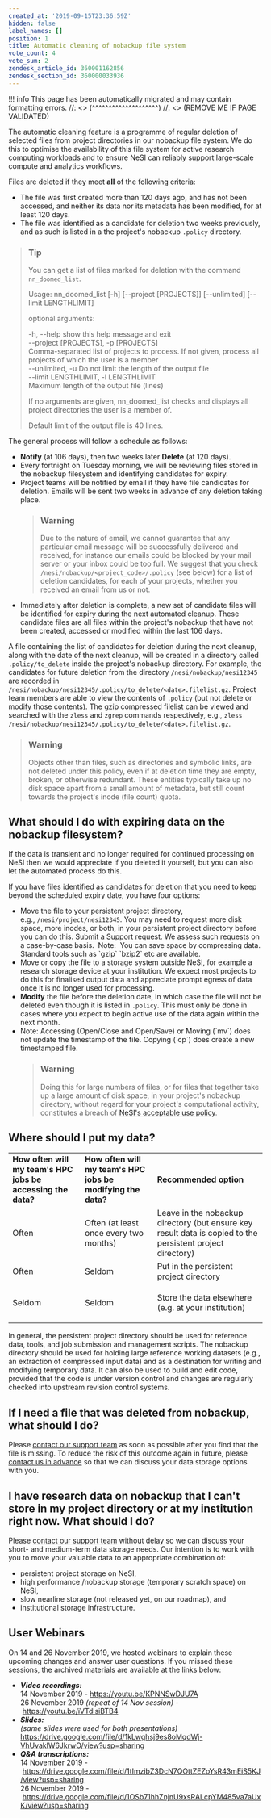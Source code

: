 ```yaml
---
created_at: '2019-09-15T23:36:59Z'
hidden: false
label_names: []
position: 1
title: Automatic cleaning of nobackup file system
vote_count: 4
vote_sum: 2
zendesk_article_id: 360001162856
zendesk_section_id: 360000033936
---
```




[//]: <> (REMOVE ME IF PAGE VALIDATED)
[//]: <> (vvvvvvvvvvvvvvvvvvvv)
!!! info
    This page has been automatically migrated and may contain formatting errors.
[//]: <> (^^^^^^^^^^^^^^^^^^^^)
[//]: <> (REMOVE ME IF PAGE VALIDATED)

<p><a name="criteria"></a>The automatic cleaning feature is a programme of regular deletion of selected files from project directories in our nobackup file system. We do this to optimise the availability of this file system for active research computing workloads and to ensure NeSI can reliably support large-scale compute and analytics workflows.</p>
<p>Files are deleted if they meet <strong>all</strong> of the following criteria:</p>
<ul>
<li>The file was first created more than 120 days ago, and has not been accessed, and neither its data nor its metadata has been modified, for at least 120 days.</li>
<li>The file was identified as a candidate for deletion two weeks previously, and as such is listed in a the project's nobackup <code>.policy</code> directory.</li>
</ul>
<blockquote class="blockquote-tip">
<h3 id="prerequisites">Tip</h3>
<p>You can get a list of files marked for deletion with the command <code>nn_doomed_list</code>.</p>
<p>Usage: nn_doomed_list [-h] [--project [PROJECTS]] [--unlimited] [--limit LENGTHLIMIT]</p>
<p><span style="font-family: -apple-system, BlinkMacSystemFont, 'Segoe UI', Helvetica, Arial, sans-serif;">optional arguments:</span></p>
<p>-h, --help show this help message and exit<br>--project [PROJECTS], -p [PROJECTS]<br>Comma-separated list of projects to process. If not given, process all projects of which the user is a member<br>--unlimited, -u Do not limit the length of the output file<br>--limit LENGTHLIMIT, -l LENGTHLIMIT<br>Maximum length of the output file (lines)</p>
<p>If no arguments are given, nn_doomed_list checks and displays all project directories the user is a member of. </p>
<p>Default limit of the output file is 40 lines. </p>
</blockquote>
<p>The general process will follow a schedule as follows:</p>
<ul>
<li>
<strong>Notify</strong><span style="font-weight: 400;"> (at 106 days), then two weeks later </span><strong>Delete</strong><span style="font-weight: 400;"> (at 120 days)</span>.</li>
<li>
<span style="font-weight: 400;">Every fortnight on Tuesday morning, we will be reviewing files stored in the nobackup filesystem and identifying candidates for expiry</span>.</li>
<li>Project teams will be notified by email if they have file candidates for deletion. Emails will be sent two weeks in advance of any deletion taking place.
<blockquote class="blockquote-warning">
<h3 id="email">Warning</h3>
<p>Due to the nature of email, we cannot guarantee that any particular email message will be successfully delivered and received, for instance our emails could be blocked by your mail server or your inbox could be too full. We suggest that you check <code>/nesi/nobackup/&lt;project_code&gt;/.policy</code> (see below) for a list of deletion candidates, for each of your projects, whether you received an email from us or not.</p>
</blockquote>
</li>
<li>
<span style="font-weight: 400;">Immediately after deletion is complete, a new set of candidate files will be identified for expiry during the next automated cleanup</span>. These candidate files are all files within the project's nobackup that have not been created, accessed or modified within the last 106 days.</li>
</ul>
<p>A file containing the list of candidates for deletion during the next cleanup, along with the date of the next cleanup, will be created in a directory called <code>.policy/to_delete</code> inside the project's nobackup directory. For example, the candidates for future deletion from the directory <code>/nesi/nobackup/nesi12345</code> are recorded in <code>/nesi/nobackup/nesi12345/.policy/to_delete/&lt;date&gt;.filelist.gz</code>. Project team members are able to view the contents of <code>.policy</code> (but not delete or modify those contents). The gzip compressed filelist can be viewed and searched with the <code>zless</code> and <code>zgrep</code> commands respectively, e.g., <code>zless /nesi/nobackup/nesi12345/.policy/to_delete/&lt;date&gt;.filelist.gz</code>.</p>
<blockquote class="blockquote-warning">
<h3 id="prerequisites">Warning</h3>
<p>Objects other than files, such as directories and symbolic links, are not deleted under this policy, even if at deletion time they are empty, broken, or otherwise redundant. These entities typically take up no disk space apart from a small amount of metadata, but still count towards the project's inode (file count) quota.</p>
</blockquote>
<h2>What should I do with expiring data on the nobackup filesystem?</h2>
<p>If the data is transient and no longer required for continued processing on NeSI then we would appreciate if you deleted it yourself, but you can also let the automated process do this.</p>
<p>If you have files identified as candidates for deletion that you need to keep beyond the scheduled expiry date, you have four options:</p>
<ul>
<li>Move the file to your persistent project directory, e.g., <code>/nesi/project/nesi12345</code>. You may need to request more disk space, more inodes, or both, in your persistent project directory before you can do this. <a href="https://support.nesi.org.nz/hc/en-gb/requests/new" target="_blank" rel="noopener">Submit a Support request</a>. We assess such requests on a case-by-case basis.  Note:  You can save space by compressing data.  Standard tools such as `gzip` `bzip2` etc are available.</li>
<li>Move or copy the file to a storage system outside NeSI, for example a research storage device at your institution. We expect most projects to do this for finalised output data and appreciate prompt egress of data once it is no longer used for processing.</li>
<li>
<strong>Modify</strong> the file before the deletion date, in which case the file will not be deleted even though it is listed in <code>.policy</code>. This must only be done in cases where you expect to begin active use of the data again within the next month.</li>
<li>Note: Accessing (Open/Close and Open/Save) or Moving (`mv`) does not update the timestamp of the file. Copying (`cp`) does create a new timestamped file.<br>
<blockquote class="blockquote-warning">
<h3 id="prerequisites">Warning</h3>
<p>Doing this for large numbers of files, or for files that together take up a large amount of disk space, in your project's nobackup directory, without regard for your project's computational activity, constitutes a breach of <a href="https://www.nesi.org.nz/services/high-performance-computing/guidelines/acceptable-use-policy">NeSI's acceptable use policy</a>.</p>
</blockquote>
</li>
</ul>
<p><a name="advice"></a></p>
<h2>Where should I put my data?</h2>
<table>
<tbody>
<tr>
<td><strong>How often will my team's HPC jobs be accessing the data?</strong></td>
<td><strong>How often will my team's HPC jobs be modifying the data? </strong></td>
<td><strong>Recommended option </strong></td>
</tr>
<tr>
<td>Often</td>
<td>Often (at least once every two months)</td>
<td>Leave in the nobackup directory (but ensure key result data is copied to the persistent project directory)</td>
</tr>
<tr>
<td>Often</td>
<td>Seldom</td>
<td>Put in the persistent project directory</td>
</tr>
<tr>
<td>Seldom</td>
<td>Seldom</td>
<td>
<p>Store the data elsewhere (e.g. at your institution)</p>
</td>
</tr>
</tbody>
</table>
<p>In general, the persistent project directory should be used for reference data, tools, and job submission and management scripts. The nobackup directory should be used for holding large reference working datasets (e.g., an extraction of compressed input data) and as a destination for writing and modifying temporary data. It can also be used to build and edit code, provided that the code is under version control and changes are regularly checked into upstream revision control systems.</p>
<h2>If I need a file that was deleted from nobackup, what should I do?</h2>
<p>Please <a href="https://support.nesi.org.nz/hc/en-gb/requests/new" target="_self">contact our support team</a> as soon as possible after you find that the file is missing. To reduce the risk of this outcome again in future, please <a href="https://support.nesi.org.nz/hc/en-gb/requests/new" target="_self">contact us in advance</a> so that we can discuss your data storage options with you.</p>
<h2>I have research data on nobackup that I can't store in my project directory or at my institution right now. What should I do?</h2>
<p>Please <a href="https://support.nesi.org.nz/hc/en-gb/requests/new" target="_self">contact our support team</a> without delay so we can discuss your short- and medium-term data storage needs. Our intention is to work with you to move your valuable data to an appropriate combination of:</p>
<ul>
<li style="font-weight: 400;"><span style="font-weight: 400;">persistent project storage on NeSI,</span></li>
<li style="font-weight: 400;"><span style="font-weight: 400;">high performance /nobackup storage (temporary scratch space) on NeSI,</span></li>
<li style="font-weight: 400;"><span style="font-weight: 400;">slow nearline storage (not released yet, on our roadmap), and </span></li>
<li style="font-weight: 400;"><span style="font-weight: 400;">institutional storage infrastructure.</span></li>
</ul>
<h2>User Webinars</h2>
<p>On 14 and 26 November 2019, we hosted webinars to explain these upcoming changes and answer user questions. If you missed these sessions, the archived materials are available at the links below:</p>
<ul>
<li>
<em><strong>Video recordings: </strong></em><br>14 November 2019 - <a href="https://youtu.be/KPNNSwDJU7A">https://youtu.be/KPNNSwDJU7A</a> <br>26 November 2019 <em>(repeat of 14 Nov session)</em> - <a href="https://youtu.be/iVTdlsiBTB4">https://youtu.be/iVTdlsiBTB4</a>
</li>
<li>
<em><strong>Slides: </strong></em><br><em>(same slides were used for both presentations)</em><br><a href="https://drive.google.com/file/d/1kLwghsj9es8oMqdWj-VhUvaklW6JkrwO/view?usp=sharing">https://drive.google.com/file/d/1kLwghsj9es8oMqdWj-VhUvaklW6JkrwO/view?usp=sharing</a>  </li>
<li>
<em><strong>Q&amp;A transcriptions: </strong></em><br>14 November 2019 - <a href="https://drive.google.com/file/d/1tImzibZ3DcN7QOttZEZoYsR43mEiS5KJ/view?usp=sharing" target="_blank" rel="noopener">https://drive.google.com/file/d/1tImzibZ3DcN7QOttZEZoYsR43mEiS5KJ/view?usp=sharing</a> <br>26 November 2019 - <a href="https://drive.google.com/file/d/1OSb71hhZnjnU9xsRALcpYM485va7aUxK/view?usp=sharing">https://drive.google.com/file/d/1OSb71hhZnjnU9xsRALcpYM485va7aUxK/view?usp=sharing</a>
</li>
</ul>
<h2> </h2>